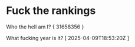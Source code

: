 # Fuck the rankings

Who the hell am I?
{ 31658356 }

What fucking year is it?
[ 2025-04-09T18:53:20Z ]
